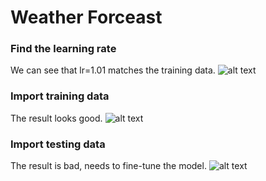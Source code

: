 # Weather Forceast
### Find the learning rate
We can see that lr=1.01 matches the training data.
![alt text](https://github.com/xjevent1z/machine-learning/blob/feature/linear-regression/weather/lr.png)
### Import training data
The result looks good.
![alt text](https://github.com/xjevent1z/machine-learning/blob/feature/linear-regression/weather/train_result.png)
### Import testing data
The result is bad, needs to fine-tune the model.
![alt text](https://github.com/xjevent1z/machine-learning/blob/feature/linear-regression/weather/test_result.png)
